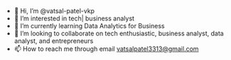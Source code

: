 - 👋 Hi, I’m @vatsal-patel-vkp
- 👀 I’m interested in tech| business analyst
- 🌱 I’m currently learning Data Analytics for Business
- 💞️ I’m looking to collaborate on tech enthusiastic, business analyst, data analyst, and entrepreneurs
- 📫 How to reach me through email vatsalpatel3313@gmail.com

<!---
vatsal-patel-vkp/vatsal-patel-vkp is a ✨ special ✨ repository because its `README.md` (this file) appears on your GitHub profile.
You can click the Preview link to take a look at your changes.
--->
